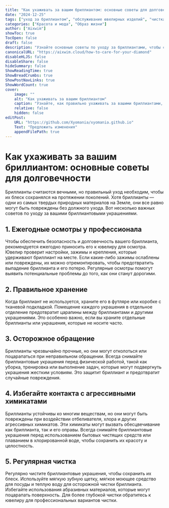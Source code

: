 ```yaml
---
title: "Как ухаживать за вашим бриллиантом: основные советы для долговечности"
date: "2024-12-25"
tags: ["уход за бриллиантом", "обслуживание ювелирных изделий", "чистка бриллиантов", "хранение бриллиантов", "драгоценные камни"]
categories: ["Красота и мода", "Образ жизни"]
author: ["Aixwim"]
showToc: true
TocOpen: false
draft: false
description: "Узнайте основные советы по уходу за бриллиантами, чтобы сохранить их блеск и надежность на долгие годы."
canonicalURL: "https://aixwim.cloud/how-to-care-for-your-diamond"
disableHLJS: false
disableShare: false
hideSummary: false
ShowReadingTime: true
ShowBreadCrumbs: true
ShowPostNavLinks: true
ShowWordCount: true
cover:
    image: ""
    alt: "Как ухаживать за вашим бриллиантом"
    caption: "Узнайте, как правильно ухаживать за вашими бриллиантами, чтобы они оставались красивыми на протяжении поколений."
    relative: false
    hidden: false
editPost:
    URL: "https://github.com/Xyomania/xyomania.github.io"
    Text: "Предложить изменения"
    appendFilePath: true
---
```


# Как ухаживать за вашим бриллиантом: основные советы для долговечности

Бриллианты считаются вечными, но правильный уход необходим, чтобы их блеск сохранялся на протяжении поколений. Хотя бриллианты — одни из самых твердых природных материалов на Земле, они все равно могут быть повреждены без должного ухода. Вот несколько важных советов по уходу за вашими бриллиантовыми украшениями.

## 1. Ежегодные осмотры у профессионала

Чтобы обеспечить безопасность и долговечность вашего бриллианта, рекомендуется ежегодно приносить его к ювелиру для осмотра. Ювелир проверит настройки, зажимы и крепления, которые удерживают бриллиант на месте. Если какие-либо зажимы ослаблены или повреждены, их можно отремонтировать, чтобы предотвратить выпадение бриллианта и его потерю. Регулярные осмотры помогут выявить потенциальные проблемы до того, как они станут дорогими.

## 2. Правильное хранение

Когда бриллиант не используется, храните его в футляре или коробке с тканевой подкладкой. Помещение каждого украшения в отдельное отделение предотвратит царапины между бриллиантами и другими украшениями. Это особенно важно, если вы храните отдельные бриллианты или украшения, которые не носите часто.

## 3. Осторожное обращение

Бриллианты чрезвычайно прочные, но они могут отколоться или поцарапаться при неправильном обращении. Всегда снимайте бриллиантовые украшения перед физической работой, такой как уборка, тренировка или выполнение задач, которые могут подвергнуть украшения жестким условиям. Это защитит бриллиант и предотвратит случайные повреждения.

## 4. Избегайте контакта с агрессивными химикатами

Бриллианты устойчивы ко многим веществам, но они могут быть повреждены при воздействии отбеливателя, хлора и других агрессивных химикатов. Эти химикаты могут вызвать обесцвечивание как бриллианта, так и его оправы. Всегда снимайте бриллиантовые украшения перед использованием бытовых чистящих средств или плаванием в хлорированной воде, чтобы сохранить их красоту и целостность.

## 5. Регулярная чистка

Регулярно чистите бриллиантовые украшения, чтобы сохранить их блеск. Используйте мягкую зубную щетку, мягкое моющее средство для посуды и теплую воду для осторожной чистки бриллианта. Избегайте использования абразивных материалов, которые могут поцарапать поверхность. Для более глубокой чистки обратитесь к ювелиру для профессиональных вариантов чистки.

